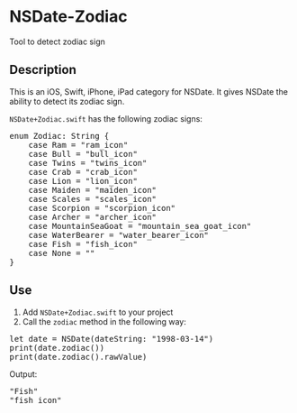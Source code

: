 # NSDate-Zodiac

Tool to detect zodiac sign

## Description
This is an iOS, Swift, iPhone, iPad category for NSDate. It gives NSDate the ability to detect its zodiac sign.

`NSDate+Zodiac.swift` has the following zodiac signs:

<pre>
enum Zodiac: String {
    case Ram = "ram_icon"
    case Bull = "bull_icon"
    case Twins = "twins_icon"
    case Crab = "crab_icon"
    case Lion = "lion_icon"
    case Maiden = "maiden_icon"
    case Scales = "scales_icon"
    case Scorpion = "scorpion_icon"
    case Archer = "archer_icon"
    case MountainSeaGoat = "mountain_sea_goat_icon"
    case WaterBearer = "water_bearer_icon"
    case Fish = "fish_icon"
    case None = ""
}
</pre>

## Use

1.  Add `NSDate+Zodiac.swift` to your project
2.  Call the `zodiac` method in the following way:

<pre>
let date = NSDate(dateString: "1998-03-14")
print(date.zodiac())
print(date.zodiac().rawValue)
</pre>

Output:

<pre>
"Fish"
"fish_icon"
</pre>